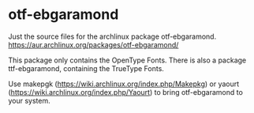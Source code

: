 otf-ebgaramond
==============

Just the source files for the archlinux package otf-ebgaramond.
https://aur.archlinux.org/packages/otf-ebgaramond/

This package only contains the OpenType Fonts. There is also a package ttf-ebgaramond, containing the TrueType Fonts.

Use makepgk (https://wiki.archlinux.org/index.php/Makepkg) or yaourt (https://wiki.archlinux.org/index.php/Yaourt) to bring otf-ebgaramond to your system.
